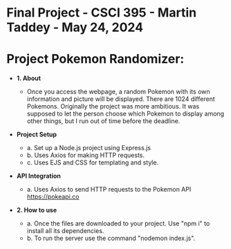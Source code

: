 # Final Project - CSCI 395 - Martin Taddey - May 24, 2024

# Project Pokemon Randomizer:

* **1. About**

	* Once you access the webpage, a random Pokemon with its own information and picture will be displayed. There are 1024 different Pokemons. Originally the project was more ambitious. It was supposed to let the person choose which Pokemon to display among other things, but I run out of time before the deadline.

* **Project Setup**
	* a. Set up a Node.js project using Express.js
	* b. Uses Axios for making HTTP requests.
	* c. Uses EJS and CSS for templating and style.

* **API Integration**
	* a. Uses Axios to send HTTP requests to the Pokemon API https://pokeapi.co
 
* **2. How to use**
	* a. Once the files are downloaded to your project. Use "npm i" to install all its dependencies. 
	* b. To run the server use the command "nodemon index.js".

